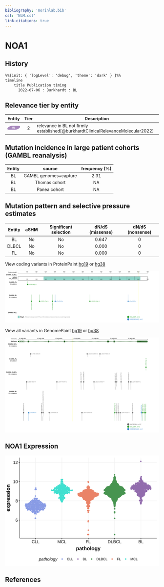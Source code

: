 ```yaml
---
bibliography: 'morinlab.bib'
csl: 'NLM.csl'
link-citations: true
---
```

# NOA1

## History
```mermaid
%%{init: { 'logLevel': 'debug', 'theme': 'dark' } }%%
timeline
    title Publication timing
      2022-07-06 : Burkhardt : BL
```

## Relevance tier by entity

|Entity|Tier|Description                           |
|:------:|:----:|--------------------------------------|
|![BL](images/icons/BL_tier2.png)    |2   |relevance in BL not firmly established[@burkhardtClinicalRelevanceMolecular2022]|

## Mutation incidence in large patient cohorts (GAMBL reanalysis)

|Entity|source               |frequency (%)|
|:------:|:---------------------:|:-------------:|
|BL    |GAMBL genomes+capture|2.31         |
|BL    |Thomas cohort        |  NA         |
|BL    |Panea cohort         |  NA         |

## Mutation pattern and selective pressure estimates

|Entity|aSHM|Significant selection|dN/dS (missense)|dN/dS (nonsense)|
|:------:|:----:|:---------------------:|:----------------:|:----------------:|
|BL    |No  |No                   |0.647           |0               |
|DLBCL |No  |No                   |0.000           |0               |
|FL    |No  |No                   |0.000           |0               |


View coding variants in ProteinPaint [hg19](https://morinlab.github.io/LLMPP/GAMBL/NOA1_protein.html)  or [hg38](https://morinlab.github.io/LLMPP/GAMBL/NOA1_protein_hg38.html)

![](images/proteinpaint/NOA1_NM_032313.svg)

View all variants in GenomePaint [hg19](https://morinlab.github.io/LLMPP/GAMBL/NOA1.html)  or [hg38](https://morinlab.github.io/LLMPP/GAMBL/NOA1_hg38.html)

![](images/proteinpaint/NOA1.svg)

## NOA1 Expression
![](images/gene_expression/NOA1_by_pathology.svg)
<!-- ORIGIN: burkhardtClinicalRelevanceMolecular2022b -->
<!-- BL: burkhardtClinicalRelevanceMolecular2022b -->

## References

